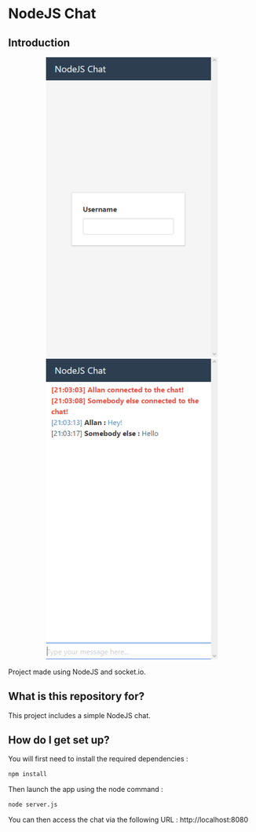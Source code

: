 # NodeJS Chat #

## Introduction

<p align="center">
  <img src="screens/screen01.png" width="350" title="Screen 1" alt="Screen 1">
  <img src="screens/screen02.png" width="350" title="Screen 2" alt="Screen 2">
</p>

Project made using NodeJS and socket.io.

## What is this repository for? ###

This project includes a simple NodeJS chat.

## How do I get set up? ###

You will first need to install the required dependencies :

```bash
npm install
```

Then launch the app using the node command :

```bash
node server.js
```

You can then access the chat via the following URL : http://localhost:8080
